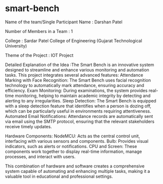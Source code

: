 # smart-bench

Name of the team/Single Participant Name : Darshan Patel

Number of Members in a Team : 1

College : Sardar Patel College of Engineering (Gujarat Technological University)

Theme of the Project : IOT Project

Detailed Explanation of the Idea :The Smart Bench is an innovative system designed to streamline and enhance various monitoring and automation tasks. This project integrates several advanced features:
Attendance Marking with Face Recognition: The Smart Bench uses facial recognition technology to automatically mark attendance, ensuring accuracy and efficiency.
Exam Monitoring: During examinations, the system provides real-time monitoring, helping to maintain academic integrity by detecting and alerting to any irregularities.
Sleep Detection: The Smart Bench is equipped with a sleep detection feature that identifies when a person is dozing off, which can be particularly useful in environments requiring attentiveness.
Automated Email Notifications: Attendance records are automatically sent via email using the SMTP protocol, ensuring that the relevant stakeholders receive timely updates.

Hardware Components:
NodeMCU: Acts as the central control unit, interfacing with various sensors and components.
Bulb: Provides visual indicators, such as alerts or notifications.
CPU and Screen: These components work together to display real-time information, manage processes, and interact with users.

This combination of hardware and software creates a comprehensive system capable of automating and enhancing multiple tasks, making it a valuable tool in educational and professional settings.
